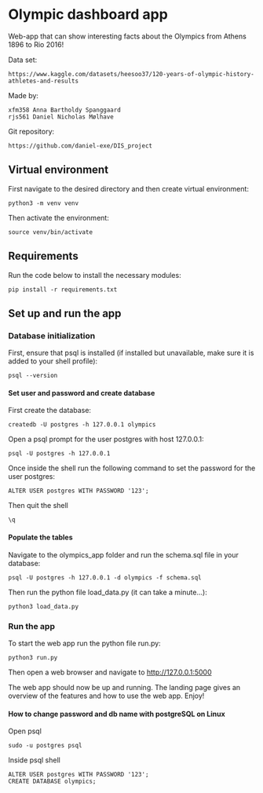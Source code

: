 # Olympic dashboard app
Web-app that can show interesting facts about the Olympics from Athens 1896 to Rio 2016!

Data set:

    https://www.kaggle.com/datasets/heesoo37/120-years-of-olympic-history-athletes-and-results

Made by:

    xfm358 Anna Bartholdy Spanggaard
    rjs561 Daniel Nicholas Mølhave

Git repository:

    https://github.com/daniel-exe/DIS_project

## Virtual environment
First navigate to the desired directory and then create virtual environment:

    python3 -m venv venv

Then activate the environment:

    source venv/bin/activate

## Requirements
Run the code below to install the necessary modules:

    pip install -r requirements.txt

## Set up and run the app
### Database initialization
First, ensure that psql is installed (if installed but unavailable, make sure it is added to your shell profile):

    psql --version

#### Set user and password and create database
First create the database:

    createdb -U postgres -h 127.0.0.1 olympics

Open a psql prompt for the user postgres with host 127.0.0.1:

    psql -U postgres -h 127.0.0.1

Once inside the shell run the following command to set the password for the user postgres:

    ALTER USER postgres WITH PASSWORD '123';

Then quit the shell

    \q

#### Populate the tables
Navigate to the olympics_app folder and run the schema.sql file in your database:

    psql -U postgres -h 127.0.0.1 -d olympics -f schema.sql

Then run the python file load_data.py (it can take a minute...):

    python3 load_data.py

### Run the app
To start the web app run the python file run.py:

    python3 run.py

Then open a web browser and navigate to <http://127.0.0.1:5000>

The web app should now be up and running. The landing page gives
an overview of the features and how to use the web app. Enjoy!


#### How to change password and db name with postgreSQL on Linux
Open psql

    sudo -u postgres psql

Inside psql shell

    ALTER USER postgres WITH PASSWORD '123';
    CREATE DATABASE olympics;

